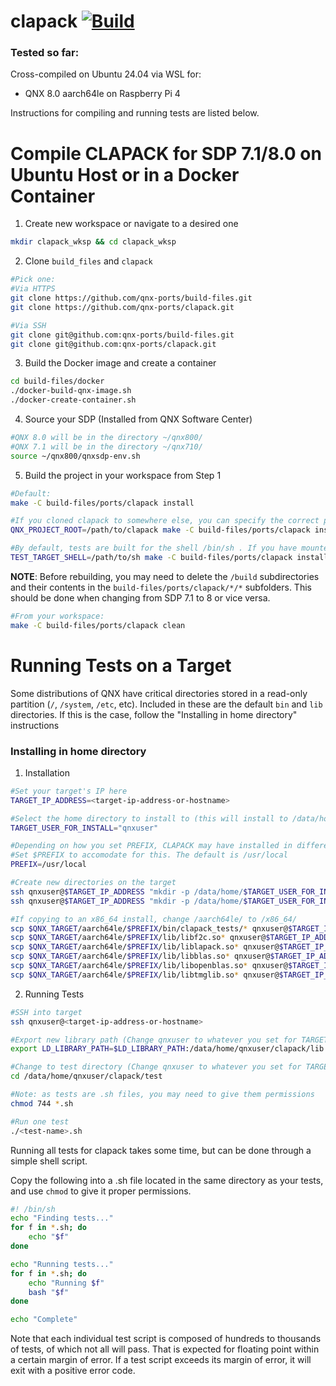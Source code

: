 # clapack [![Build](https://github.com/qnx-ports/build-files/actions/workflows/clapack.yml/badge.svg)](https://github.com/qnx-ports/build-files/actions/workflows/clapack.yml)

### Tested so far:
Cross-compiled on Ubuntu 24.04 via WSL for:
- QNX 8.0 aarch64le on Raspberry Pi 4

Instructions for compiling and running tests are listed below.

# Compile CLAPACK for SDP 7.1/8.0 on Ubuntu Host or in a Docker Container
1. Create new workspace or navigate to a desired one
```bash
mkdir clapack_wksp && cd clapack_wksp
```

2. Clone `build_files` and `clapack`
```bash
#Pick one:
#Via HTTPS
git clone https://github.com/qnx-ports/build-files.git
git clone https://github.com/qnx-ports/clapack.git

#Via SSH
git clone git@github.com:qnx-ports/build-files.git
git clone git@github.com:qnx-ports/clapack.git
```

3. Build the Docker image and create a container
```bash
cd build-files/docker
./docker-build-qnx-image.sh
./docker-create-container.sh
```

4. Source your SDP (Installed from QNX Software Center)
```bash
#QNX 8.0 will be in the directory ~/qnx800/
#QNX 7.1 will be in the directory ~/qnx710/
source ~/qnx800/qnxsdp-env.sh
```

5. Build the project in your workspace from Step 1
```bash
#Default:
make -C build-files/ports/clapack install

#If you cloned clapack to somewhere else, you can specify the correct path to the directory as such:
QNX_PROJECT_ROOT=/path/to/clapack make -C build-files/ports/clapack install

#By default, tests are built for the shell /bin/sh . If you have mounted the target IFS's differently, you can specify the path to your desired shell as follows:
TEST_TARGET_SHELL=/path/to/sh make -C build-files/ports/clapack install
```


**NOTE**: Before rebuilding, you may need to delete the `/build` subdirectories and their contents in the `build-files/ports/clapack/*/*` subfolders. This should be done when changing from SDP 7.1 to 8 or vice versa.
```bash
#From your workspace:
make -C build-files/ports/clapack clean
```


# Running Tests on a Target
Some distributions of QNX have critical directories stored in a read-only partition (`/`, `/system`, `/etc`, etc). Included in these are the default `bin` and `lib` directories. If this is the case, follow the "Installing in home directory" instructions


### Installing in home directory
1. Installation
```bash
#Set your target's IP here
TARGET_IP_ADDRESS=<target-ip-address-or-hostname>

#Select the home directory to install to (this will install to /data/home/qnxuser)
TARGET_USER_FOR_INSTALL="qnxuser"

#Depending on how you set PREFIX, CLAPACK may have installed in different places (usr/local, usr)
#Set $PREFIX to accomodate for this. The default is /usr/local
PREFIX=/usr/local

#Create new directories on the target
ssh qnxuser@$TARGET_IP_ADDRESS "mkdir -p /data/home/$TARGET_USER_FOR_INSTALL/clapack/lib"
ssh qnxuser@$TARGET_IP_ADDRESS "mkdir -p /data/home/$TARGET_USER_FOR_INSTALL/clapack/test"

#If copying to an x86_64 install, change /aarch64le/ to /x86_64/
scp $QNX_TARGET/aarch64le/$PREFIX/bin/clapack_tests/* qnxuser@$TARGET_IP_ADDRESS:/data/home/$TARGET_USER_FOR_INSTALL/clapack/test
scp $QNX_TARGET/aarch64le/$PREFIX/lib/libf2c.so* qnxuser@$TARGET_IP_ADDRESS:/data/home/$TARGET_USER_FOR_INSTALL/clapack/lib
scp $QNX_TARGET/aarch64le/$PREFIX/lib/liblapack.so* qnxuser@$TARGET_IP_ADDRESS:/data/home/$TARGET_USER_FOR_INSTALL/clapack/lib
scp $QNX_TARGET/aarch64le/$PREFIX/lib/libblas.so* qnxuser@$TARGET_IP_ADDRESS:/data/home/$TARGET_USER_FOR_INSTALL/clapack/lib
scp $QNX_TARGET/aarch64le/$PREFIX/lib/libopenblas.so* qnxuser@$TARGET_IP_ADDRESS:/data/home/$TARGET_USER_FOR_INSTALL/clapack/lib
scp $QNX_TARGET/aarch64le/$PREFIX/lib/libtmglib.so* qnxuser@$TARGET_IP_ADDRESS:/data/home/$TARGET_USER_FOR_INSTALL/clapack/lib
```

2. Running Tests
```bash
#SSH into target
ssh qnxuser@<target-ip-address-or-hostname>

#Export new library path (Change qnxuser to whatever you set for TARGET_USER_FOR_INSTALL)
export LD_LIBRARY_PATH=$LD_LIBRARY_PATH:/data/home/qnxuser/clapack/lib

#Change to test directory (Change qnxuser to whatever you set for TARGET_USER_FOR_INSTALL)
cd /data/home/qnxuser/clapack/test

#Note: as tests are .sh files, you may need to give them permissions
chmod 744 *.sh

#Run one test
./<test-name>.sh
```
Running all tests for clapack takes some time, but can be done through a simple shell script.

Copy the following into a .sh file located in the same directory as your tests, and use `chmod` to give it proper permissions.
```bash
#! /bin/sh
echo "Finding tests..."
for f in *.sh; do
    echo "$f"
done

echo "Running tests..."
for f in *.sh; do
    echo "Running $f"
    bash "$f"
done

echo "Complete"
```
Note that each individual test script is composed of hundreds to thousands of tests, of which not all will pass. That is expected for floating point within a certain margin of error. If a test script exceeds its margin of error, it will exit with a positive error code.